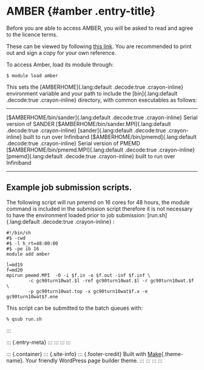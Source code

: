 AMBER {#amber .entry-title}
=====

Before you are able to access AMBER, you will be asked to read and agree
to the licence terms.

These can be viewed by following [this
link](http://ambermd.org/amber14.license.html). You are recommended to
print out and sign a copy for your own reference.

To access Amber, load its module through:

     
    $ module load amber 

This sets the [AMBERHOME]{.lang:default .decode:true .crayon-inline}
environment variable and your path to include the [bin]{.lang:default
.decode:true .crayon-inline} directory, with common executables as
follows:

  ------------------------------------------------------------------------- ----------------------------------------------------------------------------------
  [\$AMBERHOME/bin/sander]{.lang:default .decode:true .crayon-inline}       Serial version of SANDER
  [\$AMBERHOME/bin/sander.MPI]{.lang:default .decode:true .crayon-inline}   [sander]{.lang:default .decode:true .crayon-inline} built to run over Infiniband
  [\$AMBERHOME/bin/pmemd]{.lang:default .decode:true .crayon-inline}        Serial version of PMEMD
  [\$AMBERHOME/bin/pmemd.MPI]{.lang:default .decode:true .crayon-inline}    [pmemd]{.lang:default .decode:true .crayon-inline} built to run over Infiniband
  ------------------------------------------------------------------------- ----------------------------------------------------------------------------------

Example job submission scripts.
-------------------------------

The following script will run pmemd on 16 cores for 48 hours, the module
command is included in the submission script therefore it is not
necessary to have the environment loaded prior to job submission:
[run.sh]{.lang:default .decode:true .crayon-inline} :

    #!/bin/sh
    #$ -cwd
    #$ -l h_rt=48:00:00
    #$ -pe ib 16
    module add amber

    l=md19
    f=md20
    mpirun pmemd.MPI  -O -i $f.in -o $f.out -inf $f.inf \
            -c gc90turn10wat.$l -ref gc90turn10wat.$l -r gc90turn10wat.$f \
            -p gc90turn10wat.top -x gc90turn10wat$f.x -e gc90turn10wat$f.ene

This script can be submitted to the batch queues with:

    % qsub run.sh
:::

::: {.entry-meta}
:::
:::
:::
:::

::: {.container}
::: {.site-info}
::: {.footer-credit}
Built with [Make](https://thethemefoundry.com/make/){.theme-name}. Your
friendly WordPress page builder theme.
:::
:::
:::
:::
